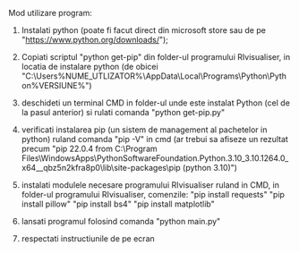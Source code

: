 Mod utilizare program:

1. Instalati python (poate fi facut direct din microsoft store 
sau de pe "https://www.python.org/downloads/");

2. Copiati scriptul "python get-pip" din folder-ul programului RIvisualiser, in locatia de 
instalare python 
(de obicei "C:\Users\%NUME_UTLIZATOR%\AppData\Local\Programs\Python\Python%VERSIUNE%")

3. deschideti un terminal CMD in folder-ul unde este instalat Python (cel de la pasul 
anterior) si rulati comanda "python get-pip.py"

4. verificati instalarea pip (un sistem de management al pachetelor in python) ruland 
comanda "pip -V" in cmd (ar trebui sa afiseze un rezultat precum "pip 22.0.4 
from C:\Program Files\WindowsApps\PythonSoftwareFoundation.Python.3.10_3.10.1264.0_x64__qbz5n2kfra8p0\lib\site-packages\pip (python 3.10)")

5. instalati modulele necesare programului RIvisualiser ruland in CMD, in folder-ul 
programului RIvisualiser, comenzile:
"pip install requests"
"pip install pillow"
"pip install bs4"
"pip install matplotlib"

6. lansati programul folosind comanda "python main.py" 

7. respectati instructiunile de pe ecran